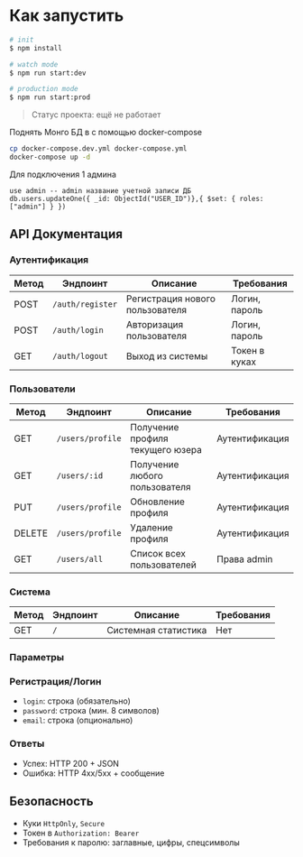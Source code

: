 # Как запустить

```bash
# init
$ npm install

# watch mode
$ npm run start:dev

# production mode
$ npm run start:prod
```

> Статус проекта: ещё не работает

Поднять Монго БД в с помощью docker-compose

```bash
cp docker-compose.dev.yml docker-compose.yml
docker-compose up -d
```

Для подключения 1 админа

```mongosh
use admin -- admin название учетной записи ДБ
db.users.updateOne({ _id: ObjectId("USER_ID")},{ $set: { roles: ["admin"] } })
```

## API Документация

### Аутентификация

| Метод | Эндпоинт         | Описание                        | Требования    |
| ----- | ---------------- | ------------------------------- | ------------- |
| POST  | `/auth/register` | Регистрация нового пользователя | Логин, пароль |
| POST  | `/auth/login`    | Авторизация пользователя        | Логин, пароль |
| GET   | `/auth/logout`   | Выход из системы                | Токен в куках |

### Пользователи

| Метод  | Эндпоинт         | Описание                         | Требования            |
| ------ | ---------------- | -------------------------------- | --------------------- |
| GET    | `/users/profile` | Получение профиля текущего юзера | Аутентификация        |
| GET    | `/users/:id`     | Получение любого пользователя    | Аутентификация        |
| PUT    | `/users/profile` | Обновление профиля               | Аутентификация        |
| DELETE | `/users/profile` | Удаление профиля                 | Аутентификация        |
| GET    | `/users/all`     | Список всех пользователей        | Права admin           |

### Система

| Метод | Эндпоинт | Описание             | Требования |
| ----- | -------- | -------------------- | ---------- |
| GET   | `/`      | Системная статистика | Нет        |

### Параметры

### Регистрация/Логин

- `login`: строка (обязательно)
- `password`: строка (мин. 8 символов)
- `email`: строка (опционально)

### Ответы

- Успех: HTTP 200 + JSON
- Ошибка: HTTP 4xx/5xx + сообщение

## Безопасность

- Куки `HttpOnly`, `Secure`
- Токен в `Authorization: Bearer`
- Требования к паролю: заглавные, цифры, спецсимволы
